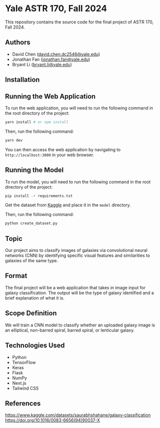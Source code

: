 # Yale ASTR 170, Fall 2024

This repository contains the source code for the final project of ASTR 170, Fall 2024. 

## Authors
- David Chen (david.chen.dc2546@yale.edu)
- Jonathan Fan (jonathan.fan@yale.edu)
- Bryant Li (bryant.li@yale.edu)

## Installation
## Running the Web Application
To run the web application, you will need to run the following command in the root directory of the project:
```bash
yarn install # or npm install
```
Then, run the following command:
```bash
yarn dev
```
You can then access the web application by navigating to `http://localhost:3000` in your web browser.

## Running the Model
To run the model, you will need to run the following command in the root directory of the project:

```bash
pip install -r requirements.txt
```

Get the dataset from [Kaggle](https://www.kaggle.com/datasets/saurabhshahane/galaxy-classification) and place it in the `model` directory.

Then, run the following command:

```bash
python create_dataset.py
```


## Topic
Our project aims to classify images of galaxies via convolutional neural networks (CNN) by identifying specific visual features and similarities to galaxies of the same type.
## Format
The final project will be a web application that takes in image input for galaxy classification. The output will be the type of galaxy identified and a brief explanation of what it is. 
## Scope Definition
We will train a CNN model to classify whether an uploaded galaxy image is an elliptical, non-barred spiral, barred spiral, or lenticular galaxy.

## Technologies Used
- Python
- TensorFlow
- Keras
- Flask
- NumPy
- Next.js
- Tailwind CSS

## References
https://www.kaggle.com/datasets/saurabhshahane/galaxy-classification
https://doi.org/10.1016/0083-6656(94)90037-X
